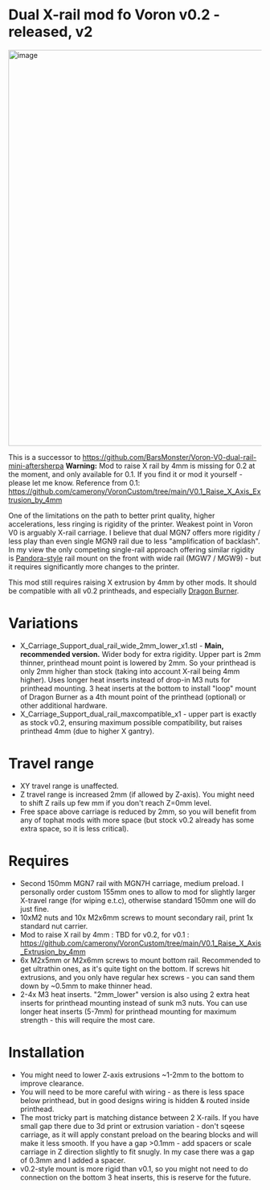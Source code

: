 # Dual X-rail mod fo Voron v0.2 - released, v2
<img width="1140" height="788" alt="image" src="https://github.com/user-attachments/assets/43213127-4ae9-4957-8eb2-521ec3745fcd" />

This is a successor to https://github.com/BarsMonster/Voron-V0-dual-rail-mini-aftersherpa
**Warning:** Mod to raise X rail by 4mm is missing for 0.2 at the moment, and only available for 0.1. If you find it or mod it yourself - please let me know. Reference from 0.1: https://github.com/camerony/VoronCustom/tree/main/V0.1_Raise_X_Axis_Extrusion_by_4mm

One of the limitations on the path to better print quality, higher accelerations, less ringing is rigidity of the printer. Weakest point in Voron V0 is arguably X-rail carriage. I believe that dual MGN7 offers more rigidity / less play than even single MGN9 rail due to less "amplification of backlash". In my view the only competing single-rail approach offering similar rigidity is [Pandora-style](https://github.com/MasturMynd/Pandora) rail mount on the front  with wide rail (MGW7 / MGW9) - but it requires significantly more changes to the printer.

This mod still requires raising X extrusion by 4mm by other mods.
It should be compatible with all v0.2 printheads, and especially [Dragon Burner](https://github.com/chirpy2605/voron/tree/main/V0/Dragon_Burner). 

# Variations
* X_Carriage_Support_dual_rail_wide_2mm_lower_x1.stl - **Main, recommended version.** Wider body for extra rigidity. Upper part is 2mm thinner, printhead mount point is lowered by 2mm. So your printhead is only 2mm higher than stock (taking into account X-rail being 4mm higher). Uses longer heat inserts instead of drop-in M3 nuts for printhead mounting. 3 heat inserts at the bottom to install "loop" mount of Dragon Burner as a 4th mount point of the printhead (optional) or other additional hardware.
* X_Carriage_Support_dual_rail_maxcompatible_x1 - upper part is exactly as stock v0.2, ensuring maximum possible compatibility, but raises printhead 4mm (due to higher X gantry).

# Travel range

* XY travel range is unaffected.
* Z travel range is increased 2mm (if allowed by Z-axis). You might need to shift Z rails up few mm if you don't reach Z=0mm level.
* Free space above carriage is reduced by 2mm, so you will benefit from any of tophat mods with more space (but stock v0.2 already has some extra space, so it is less critical).

# Requires

* Second 150mm MGN7 rail with MGN7H carriage, medium preload. I personally order custom 155mm ones to allow to mod for slightly larger X-travel range (for wiping e.t.c), otherwise standard 150mm one will do just fine.
* 10xM2 nuts and 10x M2x6mm screws to mount secondary rail, print 1x standard nut carrier.
* Mod to raise X rail by 4mm : TBD for v0.2, for v0.1 : https://github.com/camerony/VoronCustom/tree/main/V0.1_Raise_X_Axis_Extrusion_by_4mm
* 6x M2x5mm or M2x6mm screws to mount bottom rail. Recommended to get ultrathin ones, as it's quite tight on the bottom. If screws hit extrusions, and you only have regular hex screws - you can sand them down by ~0.5mm to make thinner head.
* 2-4x M3 heat inserts. "2mm_lower" version is also using 2 extra heat inserts for printhead mounting instead of sunk m3 nuts. You can use longer heat inserts (5-7mm) for printhead mounting for maximum strength - this will require the most care.

# Installation
* You might need to lower Z-axis extrusions ~1-2mm to the bottom to improve clearance.
* You will need to be more careful with wiring - as there is less space below printhead, but in good designs wiring is hidden & routed inside printhead.
* The most tricky part is matching distance between 2 X-rails. If you have small gap there due to 3d print or extrusion variation - don't sqeese carriage, as it will apply constant preload on the bearing blocks and will make it less smooth. If you have a gap >0.1mm - add spacers or scale carriage in Z direction slightly to fit snugly. In my case there was a gap of 0.3mm and I added a spacer.
* v0.2-style mount is more rigid than v0.1, so you might not need to do connection on the bottom 3 heat inserts, this is reserve for the future. 
